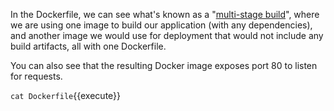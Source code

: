 In the Dockerfile, we can see what's known as a "[multi-stage build][0]", where
we are using one image to build our application (with any dependencies), and
another image we would use for deployment that would not include any build
artifacts, all with one Dockerfile.

You can also see that the resulting Docker image exposes port 80 to listen for
requests.

`cat Dockerfile`{{execute}}

[0]: https://docs.docker.com/develop/develop-images/multistage-build/